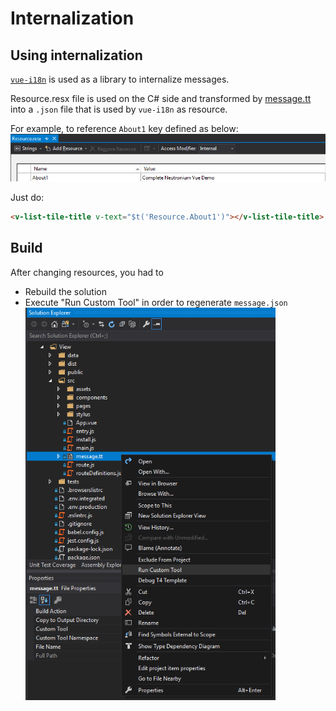 # Internalization

## Using internalization

 [`vue-i18n`](https://kazupon.github.io/vue-i18n/) is used as a library to internalize messages.

Resource.resx file is used on the C# side and transformed by [message.tt](https://github.com/NeutroniumCore/Neutronium.SPA.Template/blob/master/Neutronium.SPA/View/src/message.tt) into a `.json` file that is used by `vue-i18n` as resource.<br>

For example, to reference `About1` key defined as below:
<img src="../images/resource.png"><br>

Just do:

```HTML
<v-list-tile-title v-text="$t('Resource.About1')"></v-list-tile-title>
```

## Build

After changing resources, you had to 
* Rebuild the solution
* Execute "Run Custom Tool" in order to regenerate `message.json`<br/>
<img width="400px" src="../images/screen-6.png"><br>